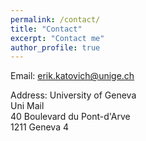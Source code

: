 ```yaml
---
permalink: /contact/
title: "Contact"
excerpt: "Contact me"
author_profile: true
---
```


Email: erik.katovich@unige.ch

Address: University of Geneva<br/>
         Uni Mail<br/>
         40 Boulevard du Pont-d'Arve<br/>
         1211 Geneva 4



         

